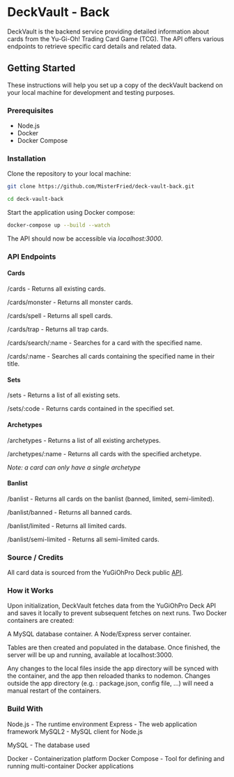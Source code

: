 # DeckVault - Back

DeckVault is the backend service providing detailed information about cards from the Yu-Gi-Oh! Trading Card Game (TCG). The API offers various endpoints to retrieve specific card details and related data.

## Getting Started

These instructions will help you set up a copy of the deckVault backend on your local machine for development and testing purposes.

### Prerequisites

- Node.js
- Docker
- Docker Compose

### Installation

Clone the repository to your local machine:

```sh
git clone https://github.com/MisterFried/deck-vault-back.git

cd deck-vault-back
```

Start the application using Docker compose:

```sh
docker-compose up --build --watch
```

The API should now be accessible via *localhost:3000*.

### API Endpoints

#### Cards
/cards - Returns all existing cards.

/cards/monster - Returns all monster cards.

/cards/spell - Returns all spell cards.

/cards/trap - Returns all trap cards.

/cards/search/:name - Searches for a card with the specified name.

/cards/:name - Searches all cards containing the specified name in their title.

#### Sets
/sets - Returns a list of all existing sets.

/sets/:code - Returns cards contained in the specified set.

#### Archetypes
/archetypes - Returns a list of all existing archetypes.

/archetypes/:name - Returns all cards with the specified archetype.

*Note: a card can only have a single archetype*

#### Banlist
/banlist - Returns all cards on the banlist (banned, limited, semi-limited).

/banlist/banned - Returns all banned cards.

/banlist/limited - Returns all limited cards.

/banlist/semi-limited - Returns all semi-limited cards.

### Source / Credits
All card data is sourced from the YuGiOhPro Deck public [API](https://ygoprodeck.com/api-guide/).

### How it Works
Upon initialization, DeckVault fetches data from the YuGiOhPro Deck API and saves it locally to prevent subsequent fetches on next runs. Two Docker containers are created:

A MySQL database container.
A Node/Express server container.

Tables are then created and populated in the database. Once finished, the server will be up and running, available at localhost:3000.

Any changes to the local files inside the app directory will be synced with the container, and the app then reloaded thanks to nodemon.
Changes outside the app directory (e.g. : package.json, config file, ...) will need a manual restart of the containers.

### Build With

Node.js - The runtime environment
Express - The web application framework
MySQL2 - MySQL client for Node.js

MySQL - The database used

Docker - Containerization platform
Docker Compose - Tool for defining and running multi-container Docker applications
